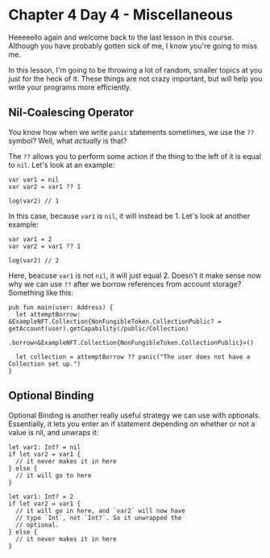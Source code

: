 # Chapter 4 Day 4 - Miscellaneous

Heeeeello again and welcome back to the last lesson in this course. Although you have probably gotten sick of me, I know you're going to miss me.

In this lesson, I'm going to be throwing a lot of random, smaller topics at you just for the heck of it. These things are not crazy important, but will help you write your programs more efficiently.

## Nil-Coalescing Operator

You know how when we write `panic` statements sometimes, we use the `??` symbol? Well, what *actually* is that?

The `??` allows you to perform some action if the thing to the left of it is equal to `nil`. Let's look at an example:

```cadence
var var1 = nil
var var2 = var1 ?? 1

log(var2) // 1
```

In this case, because `var1` is `nil`, it will instead be 1. Let's look at another example:

```cadence
var var1 = 2
var var2 = var1 ?? 1

log(var2) // 2
```

Here, beacuse `var1` is not `nil`, it will just equal 2. Doesn't it make sense now why we can use `??` after we borrow references from account storage? Something like this:

```cadence
pub fun main(user: Address) {
  let attemptBorrow: &ExampleNFT.Collection{NonFungibleToken.CollectionPublic? = getAccount(user).getCapability(/public/Collection)
          .borrow<&ExampleNFT.Collection{NonFungibleToken.CollectionPublic}>()
  
  let collection = attemptBorrow ?? panic("The user does not have a Collection set up.")
}
```

## Optional Binding

Optional Binding is another really useful strategy we can use with optionals. Essentially, it lets you enter an if statement depending on whether or not a value is nil, and unwraps it:

```cadence
let var1: Int? = nil
if let var2 = var1 {
  // it never makes it in here
} else {
  // it will go to here
}
```

```cadence
let var1: Int? = 2
if let var2 = var1 {
  // it will go in here, and `var2` will now have 
  // type `Int`, not `Int?`. So it unwrapped the
  // optional.
} else {
  // it never makes it in here
}
```